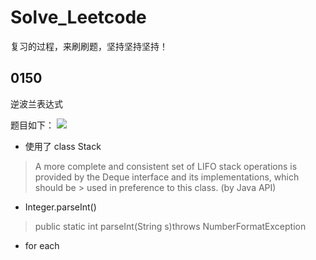 # Solve_Leetcode
复习的过程，来刷刷题，坚持坚持坚持！
## 0150
逆波兰表达式

题目如下：
![](http://ww1.sinaimg.cn/large/006XKThBly1g38vin0m1cj31kw0rj0xi.jpg)
* 使用了 class Stack<E>
> A more complete and consistent set of LIFO stack operations is provided by the Deque interface and its implementations, which should be > used in preference to this class. (by Java API)
  
* Integer.parseInt()
> public static int parseInt(String s)throws NumberFormatException

* for each
